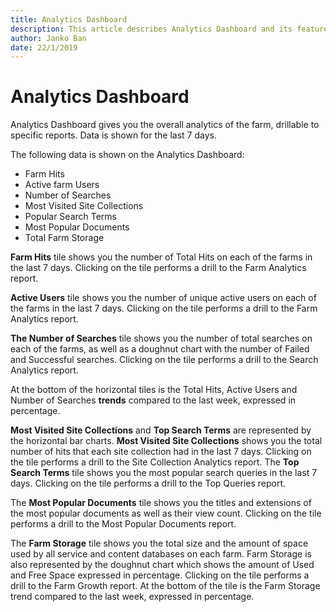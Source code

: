 ```yaml
---
title: Analytics Dashboard
description: This article describes Analytics Dashboard and its features.
author: Janko Ban
date: 22/1/2019
---
```


# Analytics Dashboard

Analytics Dashboard gives you the overall analytics of the farm, drillable to specific reports. Data is shown for the last 7 days.

The following data is shown on the Analytics Dashboard:

* Farm Hits
* Active farm Users
* Number of Searches
* Most Visited Site Collections
* Popular Search Terms
* Most Popular Documents
* Total Farm Storage

__Farm Hits__ tile shows you the number of Total Hits on each of the farms in the last 7 days. Clicking on the tile performs a drill to the Farm Analytics report.

__Active Users__ tile shows you the number of unique active users on each of the farms in the last 7 days. Clicking on the tile performs a drill to the Farm Analytics report.

__The Number of Searches__ tile shows you the number of total searches on each of the farms, as well as a doughnut chart with the number of Failed and Successful searches. Clicking on the tile performs a drill to the Search Analytics report.

At the bottom of the horizontal tiles is the Total Hits, Active Users and Number of Searches __trends__ compared to the last week, expressed in percentage.

__Most Visited Site Collections__ and __Top Search Terms__ are represented by the horizontal bar charts. __Most Visited Site Collections__ shows you the total number of hits that each site collection had in the last 7 days. Clicking on the tile performs a drill to the Site Collection Analytics report. The __Top Search Terms__ tile shows you the most popular search queries in the last 7 days. Clicking on the tile performs a drill to the Top Queries report.

The __Most Popular Documents__ tile shows you the titles and extensions of the most popular documents as well as their view count. Clicking on the tile performs a drill to the Most Popular Documents report.

The __Farm Storage__ tile shows you the total size and the amount of space used by all service and content databases on each farm. Farm Storage is also represented by the doughnut chart which shows the amount of Used and Free Space expressed in percentage. Clicking on the tile performs a drill to the Farm Growth report. At the bottom of the tile is the Farm Storage trend compared to the last week, expressed in percentage.